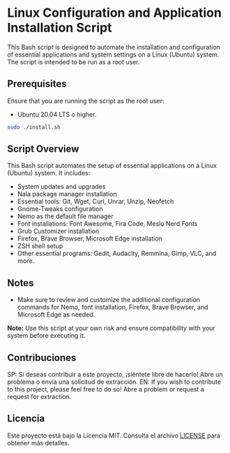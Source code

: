# Linux Configuration and Application Installation Script

This Bash script is designed to automate the installation and configuration of essential applications and system settings on a Linux (Ubuntu) system. The script is intended to be run as a root user.

## Prerequisites

Ensure that you are running the script as the root user:

- Ubuntu 20.04 LTS o higher.

```bash
sudo ./install.sh
```

## Script Overview

This Bash script automates the setup of essential applications on a Linux (Ubuntu) system. It includes:

- System updates and upgrades
- Nala package manager installation
- Essential tools: Git, Wget, Curl, Unrar, Unzip, Neofetch
- Gnome-Tweaks configuration
- Nemo as the default file manager
- Font installations: Font Awesome, Fira Code, Meslo Nerd Fonts
- Grub Customizer installation
- Firefox, Brave Browser, Microsoft Edge installation
- ZSH shell setup
- Other essential programs: Gedit, Audacity, Remmina, Gimp, VLC, and more.

## Notes

- Make sure to review and customize the additional configuration commands for Nemo, font installation, Firefox, Brave Browser, and Microsoft Edge as needed.

**Note:** Use this script at your own risk and ensure compatibility with your system before executing it.

## Contribuciones

SP: Si deseas contribuir a este proyecto, ¡siéntete libre de hacerlo! Abre un problema o envía una solicitud de extracción.
EN: If you wish to contribute to this project, please feel free to do so! Abre a problem or request a request for extraction.

## Licencia

Este proyecto está bajo la Licencia MIT. Consulta el archivo [LICENSE](LICENSE) para obtener más detalles.

```

```
